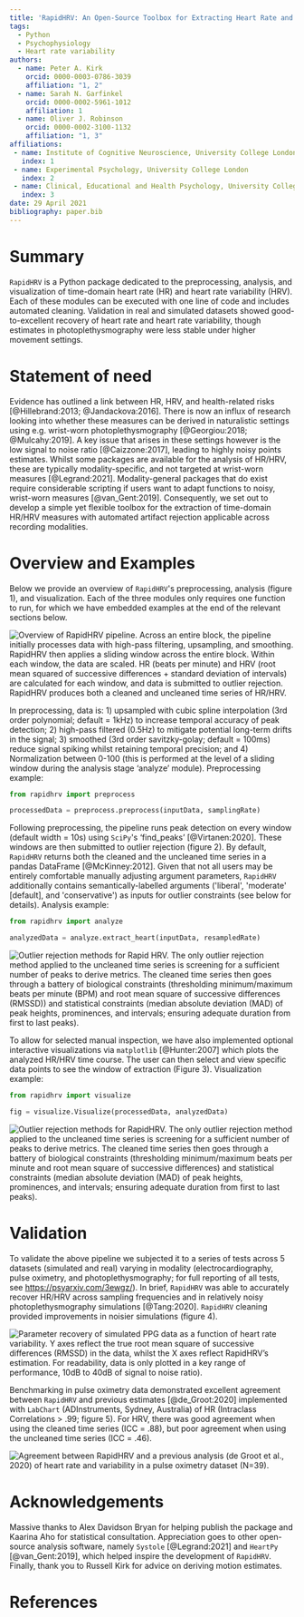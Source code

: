```yaml
---
title: 'RapidHRV: An Open-Source Toolbox for Extracting Heart Rate and Heart Rate Variability'
tags:
  - Python
  - Psychophysiology
  - Heart rate variability
authors:
  - name: Peter A. Kirk
    orcid: 0000-0003-0786-3039
    affiliation: "1, 2"
  - name: Sarah N. Garfinkel
    orcid: 0000-0002-5961-1012
    affiliation: 1
  - name: Oliver J. Robinson
    orcid: 0000-0002-3100-1132
    affiliation: "1, 3"
affiliations:
 - name: Institute of Cognitive Neuroscience, University College London
   index: 1
 - name: Experimental Psychology, University College London
   index: 2
 - name: Clinical, Educational and Health Psychology, University College London
   index: 3
date: 29 April 2021
bibliography: paper.bib
---
```


# Summary

`RapidHRV` is a Python package dedicated to the preprocessing, analysis, and visualization of time-domain heart rate 
(HR) and heart rate variability (HRV). Each of these modules can be executed with one line of code and includes 
automated cleaning. Validation in real and simulated datasets showed good-to-excellent recovery of heart rate and 
heart rate variability, though estimates in photoplethysmography were less stable under higher movement settings.

# Statement of need

Evidence has outlined a link between HR, HRV, and health-related risks 
[@Hillebrand:2013; @Jandackova:2016]. There is now an influx of research looking into whether these 
measures can be derived in naturalistic settings using e.g. wrist-worn photoplethysmography [@Georgiou:2018; @Mulcahy:2019].
A key issue that arises in these settings however is the low signal to noise ratio 
[@Caizzone:2017], leading to highly noisy points estimates. Whilst some packages are available for the analysis 
of HR/HRV, these are typically modality-specific, and not targeted at wrist-worn measures [@Legrand:2021]. 
Modality-general packages that do exist require considerable scripting if users want to adapt functions to noisy, 
wrist-worn measures [@van_Gent:2019]. Consequently, we set out to develop a simple yet flexible toolbox for the
extraction of time-domain HR/HRV measures with automated artifact rejection applicable across recording modalities.

# Overview and Examples

Below we provide an overview of `RapidHRV`'s preprocessing, analysis (figure 1), and visualization. Each of the three 
modules only requires one function to run, for which we have embedded examples at the end of the relevant sections below.

![Overview of `RapidHRV` pipeline. Across an entire block, the pipeline initially processes data with high-pass 
filtering, upsampling, and smoothing. `RapidHRV` then applies a sliding window across the entire block. Within each 
window, the data are scaled. HR (beats per minute) and HRV (root mean squared of successive
differences + standard deviation of intervals) are calculated for each window, and data is submitted to outlier 
rejection. `RapidHRV` produces both a cleaned and uncleaned time series of HR/HRV.
](https://github.com/peterakirk/RapidHRV/blob/main/Images/Pipeline_overview.jpg?raw=true)

In preprocessing, data is: 1) upsampled with cubic spline interpolation (3rd order polynomial; default = 1kHz) to 
increase temporal accuracy of peak detection; 2) high-pass filtered (0.5Hz) to mitigate potential long-term drifts in 
the signal; 3) smoothed (3rd order savitzky-golay; default = 100ms) reduce signal spiking whilst retaining temporal 
precision; and 4) Normalization between 0-100 (this is performed at the level of a sliding window during the analysis 
stage ‘analyze’ module). Preprocessing example:

```python
from rapidhrv import preprocess

processedData = preprocess.preprocess(inputData, samplingRate)
```

Following preprocessing, the pipeline runs peak detection on every window (default width = 10s) using `SciPy`'s 
‘find_peaks’ [@Virtanen:2020]. These windows are then submitted to outlier rejection (figure 2). By default, 
`RapidHRV` returns both the cleaned and the uncleaned time series in a pandas DataFrame [@McKinney:2012]. Given that not
all users may be entirely comfortable manually adjusting argument parameters, `RapidHRV` additionally contains 
semantically-labelled arguments ('liberal', 'moderate' [default], and 'conservative') as inputs for outlier constraints
(see below for details). Analysis example:

```python
from rapidhrv import analyze

analyzedData = analyze.extract_heart(inputData, resampledRate)
```

![Outlier rejection methods for Rapid HRV. The only outlier rejection method applied to the uncleaned time series is 
screening for a sufficient number of peaks to derive metrics. The cleaned time series then goes through a battery of 
biological constraints (thresholding minimum/maximum beats per minute (BPM) and root mean square of successive 
differences (RMSSD)) and statistical constraints (median absolute deviation (MAD) of peak heights, prominences, and 
intervals; ensuring adequate duration from first to last peaks).
](https://github.com/peterakirk/RapidHRV/blob/main/Images/Outlier_flowchart.jpg?raw=true)

To allow for selected manual inspection, we have also implemented optional interactive visualizations via `matplotlib` 
[@Hunter:2007] which plots the analyzed HR/HRV time course. The user can then
select and view specific data points to see the window of extraction (Figure 3). Visualization example:

```python
from rapidhrv import visualize

fig = visualize.Visualize(processedData, analyzedData)
```

![Outlier rejection methods for `RapidHRV`. The only outlier rejection method applied to the uncleaned time series is 
screening for a sufficient number of peaks to derive metrics. The cleaned time series then goes through a battery of 
biological constraints (thresholding minimum/maximum beats per minute and root mean square of successive differences) 
and statistical constraints (median absolute deviation (MAD) of peak heights, prominences, and intervals; ensuring
adequate duration from first to last peaks). 
](https://github.com/peterakirk/RapidHRV/blob/main/Images/Time_series_with_click.png?raw=true)

# Validation

To validate the above pipeline we subjected it to a series of tests across 5 datasets  (simulated and real) varying in 
modality (electrocardiography, pulse oximetry, and photoplethysmography; for full reporting of all tests, see 
https://psyarxiv.com/3ewgz/). In brief, `RapidHRV` was able to accurately recover HR/HRV 
across sampling frequencies and in relatively noisy photoplethysmography simulations [@Tang:2020]. 
`RapidHRV` cleaning provided improvements in noisier simulations (figure 4).


![Parameter recovery of simulated PPG data as a function of heart rate variability. Y axes reflect the true 
root mean square of successive differences (RMSSD) in the data, whilst the X axes reflect `RapidHRV`’s estimation. For 
readability, data is only plotted in a key range of performance, 10dB to 40dB of signal to noise ratio). 
](https://github.com/peterakirk/RapidHRV/blob/main/Images/HRV_plot.png?raw=true)

Benchmarking in pulse oximetry data demonstrated excellent agreement between `RapidHRV` and previous estimates 
[@de_Groot:2020] implemented with `LabChart` (ADInstruments, Sydney, Australia) of HR (Intraclass Correlations >
.99; figure 5). For HRV, there was good agreement when using the cleaned time series (ICC = .88), 
but poor agreement when using the uncleaned time series (ICC = .46).

![Agreement between RapidHRV and a previous analysis (de Groot et al., 2020) of heart rate and variability in 
a pulse oximetry dataset (N=39).](https://github.com/peterakirk/RapidHRV/blob/main/Images/Benchmarking_plot.png?raw=true)

# Acknowledgements

Massive thanks to Alex Davidson Bryan for helping publish the package and Kaarina Aho for statistical consultation. 
Appreciation goes to other open-source analysis software, namely `Systole` [@Legrand:2021] and `HeartPy` 
[@van_Gent:2019], which helped inspire the development of `RapidHRV`. Finally, thank you to Russell Kirk for 
advice on deriving motion estimates.

# References